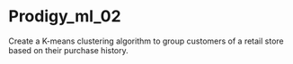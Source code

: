 # Prodigy_ml_02
Create a K-means clustering algorithm to group customers of a retail store based on their purchase history.
